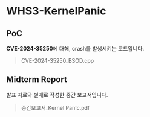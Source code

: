 # WHS3-KernelPanic

## PoC
**CVE-2024-35250**에 대해, crash를 발생시키는 코드입니다.
> CVE-2024-35250_BSOD.cpp

## Midterm Report
발표 자료와 별개로 작성한 중간 보고서입니다.
> 중간보고서_Kernel Pan!c.pdf
